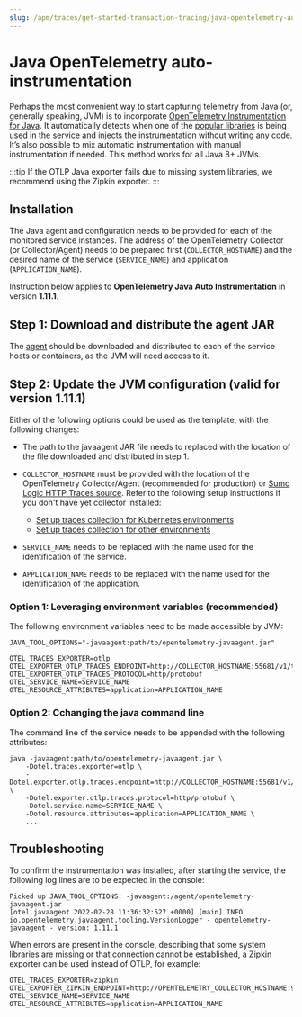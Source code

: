 ```yaml
---
slug: /apm/traces/get-started-transaction-tracing/java-opentelemetry-auto-instrumentation
---
```


# Java OpenTelemetry auto-instrumentation

Perhaps the most convenient way to start capturing telemetry from Java (or, generally speaking, JVM) is to incorporate [OpenTelemetry Instrumentation for Java](https://github.com/open-telemetry/opentelemetry-java-instrumentation). It automatically detects when one of the [popular libraries](https://github.com/open-telemetry/opentelemetry-java-instrumentation#supported-libraries-frameworks-and-application-servers) is being used in the service and injects the instrumentation without writing any code. It’s also possible to mix automatic instrumentation with manual instrumentation if needed. This method works for all Java 8+ JVMs.

:::tip
If the OTLP Java exporter fails due to missing system libraries, we recommend using the Zipkin exporter.
:::

## Installation

The Java agent and configuration needs to be provided for each of the monitored service instances. The address of the OpenTelemetry Collector (or Collector/Agent) needs to be prepared first (`COLLECTOR_HOSTNAME`) and the desired name of the service (`SERVICE_NAME`) and application (`APPLICATION_NAME`).

Instruction below applies to **OpenTelemetry Java Auto Instrumentation** in version **1.11.1**.

## Step 1: Download and distribute the agent JAR

The [agent](https://github.com/open-telemetry/opentelemetry-java-instrumentation/releases/download/v1.11.1/opentelemetry-javaagent.jar) should be downloaded and distributed to each of the service hosts or containers, as the JVM will need access to it.

## Step 2: Update the JVM configuration (valid for version 1.11.1)

Either of the following options could be used as the template, with the following changes:

* The path to the javaagent JAR file needs to replaced with the location of the file downloaded and distributed in step 1.
* `COLLECTOR_HOSTNAME` must be provided with the location of the OpenTelemetry Collector/Agent (recommended for production) or [Sumo Logic HTTP Traces source](../../http-traces-source.md). Refer to the following setup instructions if you don't have yet collector installed:

  * [Set up traces collection for Kubernetes environments](../../set-up-traces-collection-for-kubernetes-environments.md)
  * [Set up traces collection for other environments](../../set-up-traces-collection-for-other-environments.md)

* `SERVICE_NAME` needs to be replaced with the name used for the identification of the service.
* `APPLICATION_NAME` needs to be replaced with the name used for the identification of the application.

### Option 1: Leveraging environment variables (recommended)

The following environment variables need to be made accessible by JVM:

```
JAVA_TOOL_OPTIONS="-javaagent:path/to/opentelemetry-javaagent.jar"

OTEL_TRACES_EXPORTER=otlp
OTEL_EXPORTER_OTLP_TRACES_ENDPOINT=http://COLLECTOR_HOSTNAME:55681/v1/traces
OTEL_EXPORTER_OTLP_TRACES_PROTOCOL=http/protobuf
OTEL_SERVICE_NAME=SERVICE_NAME
OTEL_RESOURCE_ATTRIBUTES=application=APPLICATION_NAME
```

### Option 2: Cchanging the java command line

The command line of the service needs to be appended with the following
attributes:

```
java -javaagent:path/to/opentelemetry-javaagent.jar \
    -Dotel.traces.exporter=otlp \
    -Dotel.exporter.otlp.traces.endpoint=http://COLLECTOR_HOSTNAME:55681/v1/traces \
    -Dotel.exporter.otlp.traces.protocol=http/protobuf \
    -Dotel.service.name=SERVICE_NAME \
    -Dotel.resource.attributes=application=APPLICATION_NAME \
    ...
```

## Troubleshooting

To confirm the instrumentation was installed, after starting the service, the following log lines are to be expected in the console:

```
Picked up JAVA_TOOL_OPTIONS: -javaagent:/agent/opentelemetry-javaagent.jar
[otel.javaagent 2022-02-28 11:36:32:527 +0000] [main] INFO io.opentelemetry.javaagent.tooling.VersionLogger - opentelemetry-javaagent - version: 1.11.1
```

When errors are present in the console, describing that some system libraries are missing or that connection cannot be established, a Zipkin exporter can be used instead of OTLP, for example:

```
OTEL_TRACES_EXPORTER=zipkin
OTEL_EXPORTER_ZIPKIN_ENDPOINT=http://OPENTELEMETRY_COLLECTOR_HOSTNAME:9411/api/v2/spans
OTEL_SERVICE_NAME=SERVICE_NAME
OTEL_RESOURCE_ATTRIBUTES=application=APPLICATION_NAME
```
